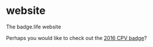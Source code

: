 # website
The badge.life website

Perhaps you would like to check out the [2016 CPV badge](/DC24/CPV)?
